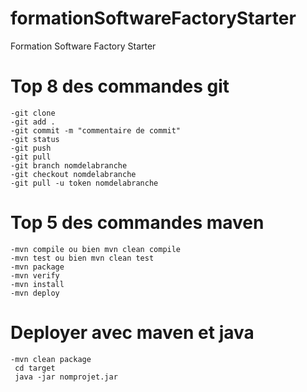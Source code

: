 # formationSoftwareFactoryStarter
Formation Software Factory Starter


# Top 8 des commandes git
```
-git clone 
-git add .
-git commit -m "commentaire de commit"
-git status
-git push
-git pull
-git branch nomdelabranche
-git checkout nomdelabranche
-git pull -u token nomdelabranche
```

# Top 5 des commandes maven
```
-mvn compile ou bien mvn clean compile
-mvn test ou bien mvn clean test
-mvn package
-mvn verify
-mvn install
-mvn deploy
```

# Deployer avec maven et java
```
-mvn clean package 
 cd target 
 java -jar nomprojet.jar
```
